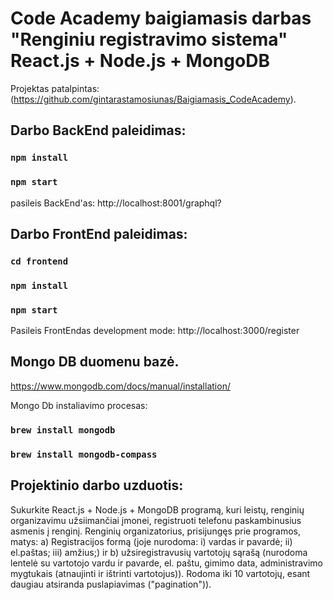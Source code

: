 # Code Academy baigiamasis darbas "Renginiu registravimo sistema" React.js + Node.js + MongoDB

Projektas patalpintas: (https://github.com/gintarastamosiunas/Baigiamasis_CodeAcademy).

## Darbo BackEnd paleidimas:

### `npm install`

### `npm start`

pasileis BackEnd'as: http://localhost:8001/graphql?

## Darbo FrontEnd paleidimas:

### `cd frontend`

### `npm install`

### `npm start`
Pasileis FrontEndas development mode: http://localhost:3000/register 

## Mongo DB duomenu bazė. 
https://www.mongodb.com/docs/manual/installation/

Mongo Db instaliavimo procesas:
 
### `brew install mongodb`
### `brew install mongodb-compass`

## Projektinio darbo uzduotis:
Sukurkite React.js + Node.js + MongoDB programą, kuri leistų, renginių organizavimu užsiimančiai įmonei, registruoti telefonu paskambinusius asmenis į renginį. Renginių organizatorius, prisijungęs prie programos, matys: a) Registracijos formą (joje nurodoma: i) vardas ir pavardė; ii) el.paštas; iii) amžius;) ir b) užsiregistravusių vartotojų sąrašą (nurodoma lentelė su vartotojo vardu ir pavarde, el. paštu, gimimo data, administravimo mygtukais (atnaujinti ir ištrinti vartotojus)). Rodoma iki 10 vartotojų, esant daugiau atsiranda puslapiavimas ("pagination")).